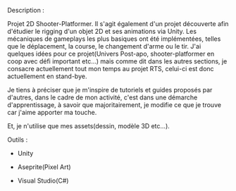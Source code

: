 Description :

Projet 2D Shooter-Platformer. Il s'agit également d'un projet découverte afin d'étudier le rigging d'un objet 2D et ses animations via Unity. 
Les mécaniques de gameplays les plus basiques ont été implémentées, telles que le déplacement, la course, le changement d'arme ou le tir. 
J'ai quelques idées pour ce projet(Univers Post-apo, shooter-platformer en coop avec défi important etc...) mais comme dit dans les autres sections, je consacre actuellement tout mon temps au projet RTS, 
celui-ci est donc actuellement en stand-bye.

Je tiens à préciser que je m'inspire de tutoriels et guides proposés par d'autres, dans le cadre de mon activité, c'est dans une démarche d'apprentissage, à savoir que majoritairement, je modifie ce que je trouve car j'aime apporter ma touche. 

Et, je n'utilise que mes assets(dessin, modèle 3D etc...).


Outils :

- Unity

- Aseprite(Pixel Art)

- Visual Studio(C#)
